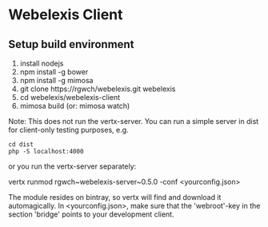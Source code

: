 # Webelexis Client

## Setup build environment

1. install nodejs
2. npm install -g bower
2. npm install -g mimosa
3. git clone https://rgwch/webelexis.git webelexis
4. cd webelexis/webelexis-client
5. mimosa build (or: mimosa watch)

Note: This does not run the vertx-server. You can run a simple server in dist for client-only testing purposes, e.g.

    cd dist
    php -S localhost:4000
    
or you run the vertx-server separately:

   vertx runmod rgwch~webelexis-server~0.5.0 -conf <yourconfig.json>

The module resides on bintray, so vertx will find and download it automagically. In &lt;yourconfig.json>, make sure that the 'webroot'-key in the section 'bridge' points to your development client.

